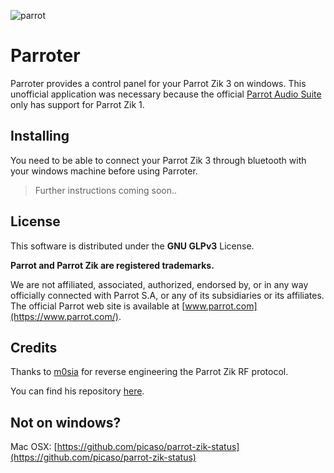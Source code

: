![parrot](https://cloud.githubusercontent.com/assets/4643257/23366398/d7da8a40-fd06-11e6-8c17-e72cb4e15094.png)

# Parroter

Parroter provides a control panel for your Parrot Zik 3 on windows. This unofficial application was necessary because the official [Parrot Audio Suite](https://www.microsoft.com/store/p/parrot-audio-suite/9wzdncrdjq4f) only has support for Parrot Zik 1.

## Installing

You need to be able to connect your Parrot Zik 3 through bluetooth with your windows machine before using Parroter.

> Further instructions coming soon..

## License

This software is distributed under the **GNU GLPv3** License.

**Parrot and Parrot Zik are registered trademarks.**

We are not affiliated, associated, authorized, endorsed by, or in any way officially connected with Parrot S.A, or any of its subsidiaries or its affiliates. The official Parrot web site is available at [www.parrot.com](https://www.parrot.com/).

## Credits

Thanks to [m0sia](https://github.com/m0sia/pyParrotZik) for reverse engineering the Parrot Zik RF protocol.

You can find his repository [here](https://github.com/vincent-le-normand/Parrot-Status).

## Not on windows?

Mac OSX: [https://github.com/picaso/parrot-zik-status](https://github.com/picaso/parrot-zik-status)